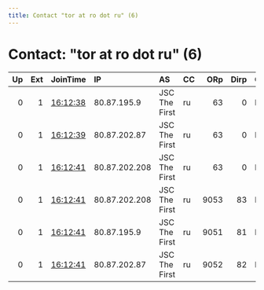 ```yaml
---
title: Contact "tor at ro dot ru" (6)
---
```


# Contact: "tor at ro dot ru" (6)

|   Up |   Ext | JoinTime                                                                                            | IP            | AS            | CC   |   ORp |   Dirp | OS    | Version   | Nickname         |   eFamMembers |
|-----:|------:|:----------------------------------------------------------------------------------------------------|:--------------|:--------------|:-----|------:|-------:|:------|:----------|:-----------------|--------------:|
|    0 |     1 | [16:12:38](https://metrics.torproject.org/rs.html#details/50213FE093570171FD68357152E56B62E3641AFB) | 80.87.195.9   | JSC The First | ru   |    63 |      0 | Linux | 0.4.5.7   | OhcMLEf1x8eQxpri |             1 |
|    0 |     1 | [16:12:39](https://metrics.torproject.org/rs.html#details/8FF56A2D5CAA96521270CFDBCEDC5C7742D83CE3) | 80.87.202.87  | JSC The First | ru   |    63 |      0 | Linux | 0.4.5.7   | 0ODlMVRnJdfU3pri |             1 |
|    0 |     1 | [16:12:41](https://metrics.torproject.org/rs.html#details/42B5F26D7A1A205B1A8D66D9FF39E05319D050B0) | 80.87.202.208 | JSC The First | ru   |    63 |      0 | Linux | 0.4.5.7   | 8Looa4uBmyEImpri |             1 |
|    0 |     1 | [16:12:41](https://metrics.torproject.org/rs.html#details/B6960879E8B94A411F649315199BD970ED958B7A) | 80.87.202.208 | JSC The First | ru   |  9053 |     83 | Linux | 0.4.5.7   | ImKDN8WNGspuspub |             1 |
|    0 |     1 | [16:12:41](https://metrics.torproject.org/rs.html#details/D163A49033ECE7E34104F537EC043CB4520A9744) | 80.87.195.9   | JSC The First | ru   |  9051 |     81 | Linux | 0.4.5.7   | meQIhYVVJ4jx9pub |             1 |
|    0 |     1 | [16:12:41](https://metrics.torproject.org/rs.html#details/FC6A397EA5DA701D2AA4F141D72CD04BE327C589) | 80.87.202.87  | JSC The First | ru   |  9052 |     82 | Linux | 0.4.5.7   | 262nanyHSVWt3pub |             1 |

